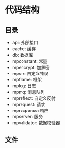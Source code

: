 # 代码结构
## 目录
- api: 外部接口
- cache: 缓存
- db: 数据库
- mpconstant: 常量
- mpencrypt: 加解密
- mperr: 自定义错误
- mpframe: 框架
- mplog: 日志
- mpmq: 消息队列
- mpreflect: 自定义反射
- mprequest: 请求
- mpresponse: 响应
- mpserver: 服务
- mpvalidator: 数据校验器

## 文件